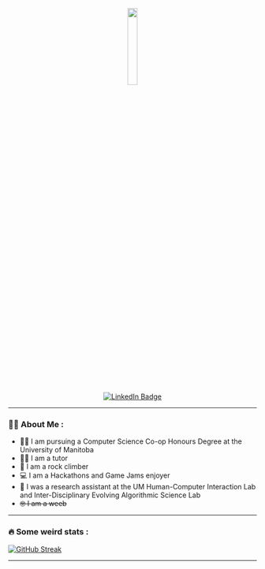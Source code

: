 <div id="header" align="center">
  <img src="https://media.giphy.com/media/v1.Y2lkPTc5MGI3NjExaGkyYnl3Y3Q3dXVhOGh5YmpiZzVvc2pyYnB4bmlsdDdzdGp5ZDB0YSZlcD12MV9pbnRlcm5hbF9naWZfYnlfaWQmY3Q9Zw/JIX9t2j0ZTN9S/giphy.gif" width="20%"/>
  <div id="badges">
    <a href="https://www.linkedin.com/in/minh-phan-25406a220/">
      <img src="https://img.shields.io/badge/LinkedIn-blue?style=for-the-badge&logo=linkedin&logoColor=white" alt="LinkedIn Badge"/>
    </a>
  </div>
  <img src="https://komarev.com/ghpvc/?username=MinhPhan23&style=flat-square&color=blue" alt=""/>
</div>

---

### :technologist: About Me :

- 🧑‍🎓 I am pursuing a Computer Science Co-op Honours Degree at the University of Manitoba
- 👨‍🏫 I am a tutor
- 🧗 I am a rock climber
- 💻 I am a Hackathons and Game Jams enjoyer
- 📖 I was a research assistant at the UM Human-Computer Interaction Lab and Inter-Disciplinary Evolving Algorithmic Science Lab
- ~~🤓 I am a weeb~~

---

### :fire: Some weird stats :

[![GitHub Streak](https://github-readme-streak-stats.herokuapp.com?user=MinhPhan23&theme=dark)](https://git.io/streak-stats)

---

